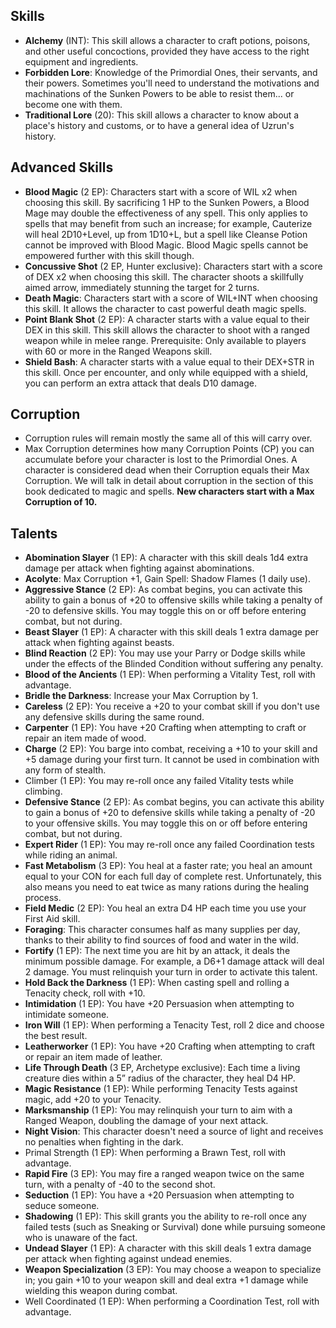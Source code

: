 ## Skills
- **Alchemy** (INT): This skill allows a character to craft potions, poisons, and other useful concoctions, provided they have access to the right equipment and ingredients.
- **Forbidden Lore**: Knowledge of the Primordial Ones, their servants, and their powers. Sometimes you'll need to understand the motivations and machinations of the Sunken Powers to be able to resist them... or become one with them.
- **Traditional Lore** (20): This skill allows a character to know about a place's history and customs, or to have a general idea of Uzrun's history.

## Advanced Skills

- **Blood Magic** (2 EP): Characters start with a score of WIL x2 when choosing this skill. By sacrificing 1 HP to the Sunken Powers, a Blood Mage may double the effectiveness of any spell. This only applies to spells that may benefit from such an increase; for example, Cauterize will heal 2D10+Level, up from 1D10+L, but a spell like Cleanse Potion cannot be improved with Blood Magic. Blood Magic spells cannot be empowered further with this skill though.
- **Concussive Shot** (2 EP, Hunter exclusive): Characters start with a score of DEX x2 when choosing this skill. The character shoots a skillfully aimed arrow, immediately stunning the target for 2 turns.
- **Death Magic**: Characters start with a score of WIL+INT when choosing this skill. It allows the character to cast powerful death magic spells.
- **Point Blank Shot** (2 EP): A character starts with a value equal to their DEX in this skill. This skill allows the character to shoot with a ranged weapon while in melee range. Prerequisite: Only available to players with 60 or more in the Ranged Weapons skill.
-  **Shield Bash**: A character starts with a value equal to their DEX+STR in this skill. Once per encounter, and only while equipped with a shield, you can perform an extra attack that deals D10 damage.

## Corruption

- Corruption rules will remain mostly the same all of this will carry over. 
- Max Corruption determines how many Corruption Points (CP) you can accumulate before your character is lost to the Primordial Ones. A character is considered dead when their Corruption equals their Max Corruption. We will talk in detail about corruption in the section of this book dedicated to magic and spells. **New characters start with a Max Corruption of 10.**

## Talents

- **Abomination Slayer** (1 EP): A character with this skill deals 1d4 extra damage per attack when fighting against abominations.
- **Acolyte**: Max Corruption +1, Gain Spell: Shadow Flames (1 daily use). 
- **Aggressive Stance** (2 EP): As combat begins, you can activate this ability to gain a bonus of +20 to offensive skills while taking a penalty of -20 to defensive skills. You may toggle this on or off before entering combat, but not during.
- **Beast Slayer** (1 EP): A character with this skill deals 1 extra damage per attack when fighting against beasts.
- **Blind Reaction** (2 EP): You may use your Parry or Dodge skills while under the effects of the Blinded Condition without suffering any penalty.
- **Blood of the Ancients** (1 EP): When performing a Vitality Test, roll with advantage.
- **Bridle the Darkness**: Increase your Max Corruption by 1.
- **Careless** (2 EP): You receive a +20 to your combat skill if you don't use any defensive skills during the same round.
- **Carpenter** (1 EP): You have +20 Crafting when attempting to craft or repair an item made of wood.
- **Charge** (2 EP): You barge into combat, receiving a +10 to your skill and +5 damage during your first turn. It cannot be used in combination with any form of stealth.
- Climber (1 EP): You may re-roll once any failed Vitality tests while climbing.
- **Defensive Stance** (2 EP): As combat begins, you can activate this ability to gain a bonus of +20 to defensive skills while taking a penalty of -20 to your offensive skills. You may toggle this on or off before entering combat, but not during.
- **Expert Rider** (1 EP): You may re-roll once any failed Coordination tests while riding an animal.
- **Fast Metabolism** (3 EP): You heal at a faster rate; you heal an amount equal to your CON for each full day of complete rest. Unfortunately, this also means you need to eat twice as many rations during the healing process.
- **Field Medic** (2 EP): You heal an extra D4 HP each time you use your First Aid skill.
- **Foraging**: This character consumes half as many supplies per day, thanks to their ability to find sources of food and water in the wild.
- **Fortify** (1 EP): The next time you are hit by an attack, it deals the minimum possible damage. For example, a D6+1 damage attack will deal 2 damage. You must relinquish your turn in order to activate this talent.
- **Hold Back the Darkness** (1 EP): When casting spell and rolling a Tenacity check, roll with +10.
- **Intimidation** (1 EP): You have +20 Persuasion when attempting to intimidate someone.
- **Iron Will** (1 EP): When performing a Tenacity Test, roll 2 dice and choose the best result.
- **Leatherworker** (1 EP): You have +20 Crafting when attempting to craft or repair an item made of leather.
- **Life Through Death** (3 EP, Archetype exclusive): Each time a living creature dies within a 5” radius of the character, they heal D4 HP.
-  **Magic Resistance** (1 EP): While performing Tenacity Tests against magic, add +20 to your Tenacity.
- **Marksmanship** (1 EP): You may relinquish your turn to aim with a Ranged Weapon, doubling the damage of your next attack.
- **Night Vision**: This character doesn't need a source of light and receives no penalties when fighting in the dark.
- Primal Strength (1 EP): When performing a Brawn Test, roll with advantage.
- **Rapid Fire** (3 EP): You may fire a ranged weapon twice on the same turn, with a penalty of -40 to the second shot.
- **Seduction** (1 EP): You have a +20 Persuasion when attempting to seduce someone.
- **Shadowing** (1 EP): This skill grants you the ability to re-roll once any failed tests (such as Sneaking or Survival) done while pursuing someone who is unaware of the fact.
- **Undead Slayer** (1 EP): A character with this skill deals 1 extra damage per attack when fighting against undead enemies.
- **Weapon Specialization** (3 EP): You may choose a weapon to specialize in; you gain +10 to your weapon skill and deal extra +1 damage while wielding this weapon during combat.
-  Well Coordinated (1 EP): When performing a Coordination Test, roll with advantage.
